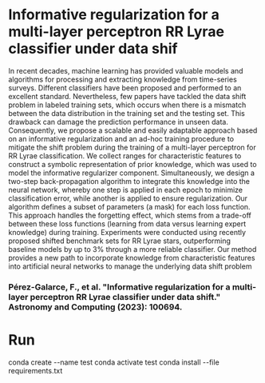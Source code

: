 # Informative regularization for a multi-layer perceptron RR Lyrae classifier under data shif

In recent decades, machine learning has provided valuable models and algorithms for processing
and extracting knowledge from time-series surveys. Different classifiers have been proposed and
performed to an excellent standard. Nevertheless, few papers have tackled the data shift problem
in labeled training sets, which occurs when there is a mismatch between the data distribution in the
training set and the testing set. This drawback can damage the prediction performance in unseen
data. Consequently, we propose a scalable and easily adaptable approach based on an informative
regularization and an ad-hoc training procedure to mitigate the shift problem during the training
of a multi-layer perceptron for RR Lyrae classification. We collect ranges for characteristic features
to construct a symbolic representation of prior knowledge, which was used to model the informative
regularizer component. Simultaneously, we design a two-step back-propagation algorithm to integrate
this knowledge into the neural network, whereby one step is applied in each epoch to minimize
classification error, while another is applied to ensure regularization. Our algorithm defines a subset of
parameters (a mask) for each loss function. This approach handles the forgetting effect, which stems
from a trade-off between these loss functions (learning from data versus learning expert knowledge)
during training. Experiments were conducted using recently proposed shifted benchmark sets for
RR Lyrae stars, outperforming baseline models by up to 3% through a more reliable classifier. Our
method provides a new path to incorporate knowledge from characteristic features into artificial neural
networks to manage the underlying data shift problem

### Pérez-Galarce, F., et al. "Informative regularization for a multi-layer perceptron RR Lyrae classifier under data shift." Astronomy and Computing (2023): 100694.

# Run
conda create --name test
conda activate test
conda install --file requirements.txt